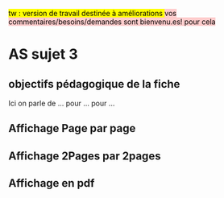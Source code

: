 <mark> tw : version de travail destinée à améliorations </mark> 
<mark style="background-color: #ffcccc;"> vos commentaires/besoins/demandes sont bienvenu.es! pour cela <mark> 

# AS sujet 3

## objectifs pédagogique de la fiche
Ici on parle de ...
pour ...
pour ...

## Affichage Page par page


## Affichage 2Pages par 2pages


## Affichage en pdf